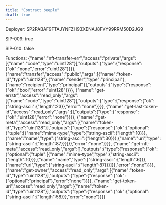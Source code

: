 ```yaml
---
title: "Contract beeple"
draft: true
---
```

Deployer: SP2PABAF9FTAJYNFZH93XENAJ8FVY99RRM50D2JG9

SIP-009: true

SIP-010: false

Functions:
{"name":"nft-transfer-err","access":"private","args":[{"name":"code","type":"uint128"}],"outputs":{"type":{"response":{"ok":"none","error":"uint128"}}}}, {"name":"transfer","access":"public","args":[{"name":"token-id","type":"uint128"},{"name":"sender","type":"principal"},{"name":"recipient","type":"principal"}],"outputs":{"type":{"response":{"ok":"bool","error":"uint128"}}}}, {"name":"get-errstr","access":"read_only","args":[{"name":"code","type":"uint128"}],"outputs":{"type":{"response":{"ok":{"string-ascii":{"length":23}},"error":"none"}}}}, {"name":"get-last-token-id","access":"read_only","args":[],"outputs":{"type":{"response":{"ok":"uint128","error":"none"}}}}, {"name":"get-meta","access":"read_only","args":[{"name":"token-id","type":"uint128"}],"outputs":{"type":{"response":{"ok":{"optional":{"tuple":[{"name":"mime-type","type":{"string-ascii":{"length":10}}},{"name":"name","type":{"string-ascii":{"length":30}}},{"name":"uri","type":{"string-ascii":{"length":87}}}]}},"error":"none"}}}}, {"name":"get-nft-meta","access":"read_only","args":[],"outputs":{"type":{"response":{"ok":{"optional":{"tuple":[{"name":"mime-type","type":{"string-ascii":{"length":10}}},{"name":"name","type":{"string-ascii":{"length":6}}},{"name":"uri","type":{"string-ascii":{"length":87}}}]}},"error":"none"}}}}, {"name":"get-owner","access":"read_only","args":[{"name":"token-id","type":"uint128"}],"outputs":{"type":{"response":{"ok":{"optional":"principal"},"error":"none"}}}}, {"name":"get-token-uri","access":"read_only","args":[{"name":"token-id","type":"uint128"}],"outputs":{"type":{"response":{"ok":{"optional":{"string-ascii":{"length":58}}},"error":"none"}}}}
